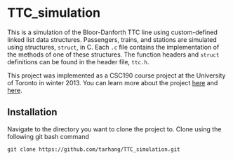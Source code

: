 # TTC_simulation
This is a simulation of the Bloor-Danforth TTC line using custom-defined linked list data structures. Passengers, trains, and stations are  simulated using structures, `struct`, in C. Each `.c` file contains the implementation of the methods of one of these structures. The function headers and `struct` definitions can be found in the header file, `ttc.h`. 

This project was implemented as a CSC190 course project at the University of Toronto in winter 2013. You can learn more about the project [here](http://www.cs.toronto.edu/~patitsas/cs190/lab3.html) and [here](http://www.cs.toronto.edu/~patitsas/cs190/lab4.html). 

## Installation
Navigate to the directory you want to clone the project to. Clone using the following git bash command
```
git clone https://github.com/tarhang/TTC_simulation.git
```

